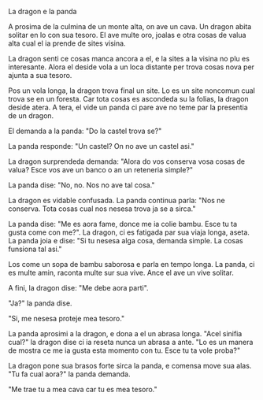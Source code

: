 La dragon e la panda

A prosima de la culmina de un monte alta, on ave un cava.
Un dragon abita solitar en lo con sua tesoro.
El ave multe oro, joalas e otra cosas de valua alta cual el ia prende de sites visina.

La dragon senti ce cosas manca ancora a el, e la sites a la visina no plu es interesante.
Alora el deside vola a un loca distante per trova cosas nova per ajunta a sua tesoro.

Pos un vola longa, la dragon trova final un site.
Lo es un site noncomun cual trova se en un foresta.
Car tota cosas es ascondeda su la folias, la dragon deside atera.
A tera, el vide un panda ci pare ave no teme par la presentia de un dragon.

El demanda a la panda: "Do la castel trova se?"

La panda responde: "Un castel? On no ave un castel asi."

La dragon surprendeda demanda: "Alora do vos conserva vosa cosas de valua? Esce vos ave un banco o an un reteneria simple?"

La panda dise: "No, no. Nos no ave tal cosa."

La dragon es vidable confusada.
La panda continua parla: "Nos ne conserva. Tota cosas cual nos nesesa trova ja se a sirca."

La panda dise: "Me es aora fame, donce me ia colie bambu. Esce tu ta gusta come con me?".
La dragon, ci es fatigada par sua viaja longa, aseta.
La panda joia e dise: "Si tu nesesa alga cosa, demanda simple. La cosas funsiona tal asi."

Los come un sopa de bambu saborosa e parla en tempo longa.
La panda, ci es multe amin, raconta multe sur sua vive.
Ance el ave un vive solitar.

A fini, la dragon dise: "Me debe aora parti".

"Ja?" la panda dise.

"Si, me nesesa proteje mea tesoro."

La panda aprosimi a la dragon, e dona a el un abrasa longa.
"Acel sinifia cual?" la dragon dise ci ia reseta nunca un abrasa a ante. 
"Lo es un manera de mostra ce me ia gusta esta momento con tu. Esce tu ta vole proba?"

La dragon pone sua brasos forte sirca la panda, e comensa move sua alas.
"Tu fa cual aora?" la panda demanda.

"Me trae tu a mea cava car tu es mea tesoro."